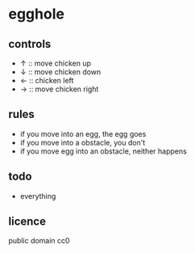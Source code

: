 # egghole

## controls

- ↑ :: move chicken up
- ↓ :: move chicken down
- ← :: chicken left
- → :: move chicken right

## rules

- if you move into an egg, the egg goes
- if you move into a obstacle, you don't
- if you move egg into an obstacle, neither happens

## todo 

- everything

## licence

public domain cc0
